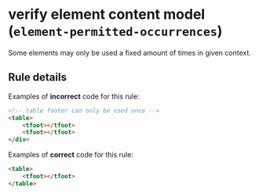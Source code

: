 # verify element content model (`element-permitted-occurrences`)

Some elements may only be used a fixed amount of times in given context.

## Rule details

Examples of **incorrect** code for this rule:

```html
<!-- table footer can only be used once -->
<table>
	<tfoot></tfoot>
	<tfoot></tfoot>
</div>
```

Examples of **correct** code for this rule:

```html
<table>
	<tfoot></tfoot>
</table>
```
